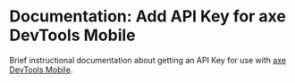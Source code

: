# Documentation: Add API Key for axe DevTools Mobile 

Brief instructional documentation about getting an API Key for use with [axe DevTools Mobile](https://docs.deque.com/devtools-mobile/2024.9.18/en/intro). 